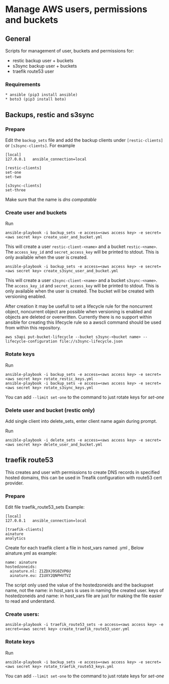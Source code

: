 # Manage AWS users, permissions and buckets

## General
Scripts for management of user, buckets and permissions for:
* restic backup user + buckets
* s3sync backup user + buckets
* traefik route53 user

### Requirements
```
* ansible (pip3 install ansible)
* boto3 (pip3 install boto)
```

## Backups, restic and s3sync

### Prepare
Edit the `backup_sets` file and add the backup clients under `[restic-clients]` or `[s3sync-clients]`. For example
```
[local]
127.0.0.1   ansible_connection=local

[restic-clients]
set-one
set-two

[s3sync-clients]
set-three

```
Make sure that the name is *dns compatable*

### Create user and buckets

Run
```
ansible-playbook -i backup_sets -e access=<aws access key> -e secret=<aws secret key> create_user_and_bucket.yml
```
This will create a user `restic-client-<name>` and a bucket `restic-<name>`. The `access_key_id` 
and `secret_access_key` will be printed to stdout. This is only available when the user is created. 

```
ansible-playbook -i backup_sets -e access=<aws access key> -e secret=<aws secret key> create_s3sync_user_and_bucket.yml
```
This will create a user `s3sync-client-<name>` and a bucket `s3sync-<name>`. The `access_key_id` 
and `secret_access_key` will be printed to stdout. This is only available when the user is created. The bucket will be created with versioning enabled.

After creation it may be usefull to set a lifecycle rule for the noncurrent object, noncurrent object are possible when versioning is enabled and objects are deleted or overwritten. Currently there is no support within ansible for creating this lifecycle rule so a awscli command should be used from within this repository.
```
aws s3api put-bucket-lifecycle --bucket s3sync-<bucket name> --lifecycle-configuration file://s3sync-lifecycle.json
```


### Rotate keys

Run
```
ansible-playbook -i backup_sets -e access=<aws access key> -e secret=<aws secret key> rotate_restic_keys.yml
ansible-playbook -i backup_sets -e access=<aws access key> -e secret=<aws secret key> rotate_s3sync_keys.yml
```
You can add `--limit set-one` to the command to just rotate keys for *set-one*


### Delete user and bucket (restic only)

Add single client into delete_sets, enter client name again during prompt.

Run
```
ansible-playbook -i delete_sets -e access=<aws access key> -e secret=<aws secret key> delete_user_and_bucket.yml
```

## traefik route53 
This creates and user with permissions to create DNS records in specified hosted domains, this can be used in Treafik configuration with route53 cert provider.

### Prepare

Edit file traefik_route53_sets  Example: 
```
[local]
127.0.0.1   ansible_connection=local

[traefik-clients]
ainature
analytics
```
Create for each traefik client a file in host_vars named <client>.yml , Below ainature.yml as example:
```
name: ainature
hostedzoneids:
  ainature.nl: Z1ZDXJ9S0ZVP6U
  ainature.eu: Z1UXY2QNPHVTVZ
```
The script only used the value of the hostedzoneids and the backupset name, not the name: in host_vars is uses in naming the created user. keys of hostedzoneids and name: in host_vars file are just for making the file easier to read and understand. 

### Create users: 
```
ansible-playbook -i traefik_route53_sets -e access=<aws access key> -e secret=<aws secret key> create_traefik_route53_user.yml 
```

### Rotate keys

Run
```
ansible-playbook -i backup_sets -e access=<aws access key> -e secret=<aws secret key> rotate_traefik_route53_keys.yml
```
You can add `--limit set-one` to the command to just rotate keys for *set-one*






